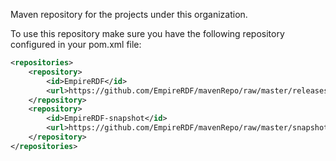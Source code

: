 Maven repository for the projects under this organization.

To use this repository make sure you have the following repository configured in your pom.xml file:

```xml
<repositories>
    <repository>
        <id>EmpireRDF</id>
        <url>https://github.com/EmpireRDF/mavenRepo/raw/master/releases</url>
    </repository>
    <repository>
        <id>EmpireRDF-snapshot</id>
        <url>https://github.com/EmpireRDF/mavenRepo/raw/master/snapshots</url>
    </repository>
</repositories>
```

